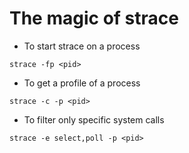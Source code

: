 # The magic of strace

* To start strace on a process
```
strace -fp <pid>
```

* To get a profile of a process
```
strace -c -p <pid>
```

* To filter only specific system calls
```
strace -e select,poll -p <pid>
```
